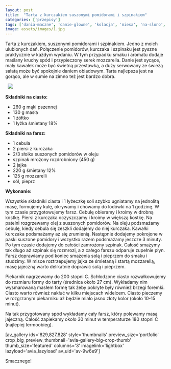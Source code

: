```yaml
---
layout: post
title:  "Tarta z kurczakiem suszonymi pomidorami i szpinakiem"
categories: ['przepisy']
tags: ['dania-maczne', 'danie-glowne', 'kolacja', 'miesa', 'na-slono', 'obiad', 'piers-z-kurczaka', 'przepisy', 'przystawka', 'przystawki', 'suszone-pomidory', 'szpinak', 'tarta']
image: assets/images/1.jpg
---
```

Tarta z kurczakiem, suszonymi pomidorami i szpinakiem. Jedno z moich ulubionych dań. Połączenie pomidorów, kurczaka i szpinaku jest pyszne praktycznie w każdym wydaniu. W tym przypadku smaku i aromatu dodaje maślany kruchy spód i przypieczony serek mozzarella. Danie jest sycące, mały kawałek może być świetną przestawką, a duży serwowany ze świeżą sałatą może być spokojnie daniem obiadowym. Tarta najlepsza jest na gorąco, ale w sumie na zimno też jest bardzo dobra.

 
![](https://kobietazesmakiem.pl/wp-content/uploads/2015/05/tarta-z-kurczaiem-1-300x222.jpg)



**Składniki na ciasto:**
* 260 g mąki pszennej
* 130 g masła
* 1 żółtko
* 1 łyżka śmietany 18%


**Składniki na farsz:**
* 1 cebula
* 2 piersi z kurczaka
* 2/3 słoika suszonych pomidorów w oleju
* szpinak mrożony rozdrobniony (450 g)
* 2 jajka
* 220 g śmietany 12%
* 125 g mozzarelli
* sól, pieprz


**Wykonanie:**

Wszystkie składniki ciasta i 1 łyżeczkę soli szybko ugniatamy na jednolitą masę, formujemy kulę, okrywamy i chowamy do lodówki na 1 godzinę. W tym czasie przygotowujemy farsz. Cebulę obieramy i kroimy w drobną kostkę. Piersi z kurczaka oczyszczamy i kroimy w większą kostkę. Na patelni rozgrzewamy olej z suszonych pomidorów. Na oleju podsmażamy cebulę, kiedy cebula się zeszkli dodajemy do niej kurczaka. Kawałki kurczaka podsmażamy aż się zrumienią. Następnie dodajemy pokrojone w paski suszone pomidory i wszystko razem podsmażamy jeszcze 3 minuty. Po tym czasie dodajemy do całości zamrożony szpinak. Całość smażymy tak długo aż szpinak się rozmrozi, a z całego farszu odparuje zupełnie płyn. Farsz doprawiamy pod koniec smażenia solą i pieprzem do smaku i studzimy. W misce roztrzepujemy jajka ze śmietaną i startą mozzarellą, masę jajeczną warto delikatnie doprawić solą i pieprzem.

Piekarnik nagrzewamy do 200 stopni C. Schłodzone ciasto rozwałkowujemy do rozmiaru formy do tarty (średnica około 27 cm). Wykładamy nim wysmarowaną masłem formę tak żeby pokryte były również brzegi foremki. Ciasto warto również nakłuć w kilku miejscach widelcem. Ciasto pieczemy w rozgrzanym piekarniku aż będzie miało jasno złoty kolor (około 10-15 minut).

Na tak przygotowany spód wykładamy cały farsz, który polewamy masą jajeczną. Całość zapiekamy około 30 minut w temperaturze 180 stopni C (najlepiej termoobieg).

[av\_gallery ids='829,827,828' style='thumbnails' preview\_size='portfolio' crop\_big\_preview\_thumbnail='avia-gallery-big-crop-thumb' thumb\_size='featured' columns='3' imagelink='lightbox' lazyload='avia\_lazyload' av\_uid='av-9w6e9']

Smacznego!

 
    
